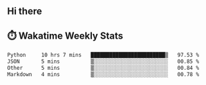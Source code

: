 ## Hi there


## ⏱️ Wakatime Weekly Stats

<!--START_SECTION:waka-->

```txt
Python     10 hrs 7 mins   ████████████████████████▒   97.53 %
JSON       5 mins          ▒░░░░░░░░░░░░░░░░░░░░░░░░   00.85 %
Other      5 mins          ▒░░░░░░░░░░░░░░░░░░░░░░░░   00.84 %
Markdown   4 mins          ▒░░░░░░░░░░░░░░░░░░░░░░░░   00.78 %
```

<!--END_SECTION:waka-->


<!--
**New-Obscurity/New-Obscurity** is a ✨ _special_ ✨ repository because its `README.md` (this file) appears on your GitHub profile.

Here are some ideas to get you started:

- 🔭 I’m currently working on ...
- 🌱 I’m currently learning ...
- 👯 I’m looking to collaborate on ...
- 🤔 I’m looking for help with ...
- 💬 Ask me about ...
- 📫 How to reach me: ...
- 😄 Pronouns: ...
- ⚡ Fun fact: ...
-->
